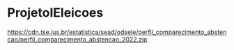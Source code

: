 # ProjetoIEleicoes

https://cdn.tse.jus.br/estatistica/sead/odsele/perfil_comparecimento_abstencao/perfil_comparecimento_abstencao_2022.zip

